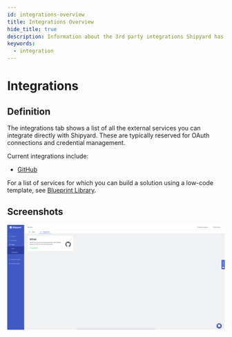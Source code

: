 ```yaml
---
id: integrations-overview
title: Integrations Overview
hide_title: true
description: Information about the 3rd party integrations Shipyard has.
keywords:
  - integration
---
```


# Integrations

## Definition

The integrations tab shows a list of all the external services you can integrate directly with Shipyard. These are typically reserved for OAuth connections and credential management.

Current integrations include:

- [GitHub](github-integration.md)

For a list of services for which you can build a solution using a low-code template, see [Blueprint Library](../../blueprint-library.md).

## Screenshots

![Integration Tab](../../../.gitbook/assets/image_109.png)
